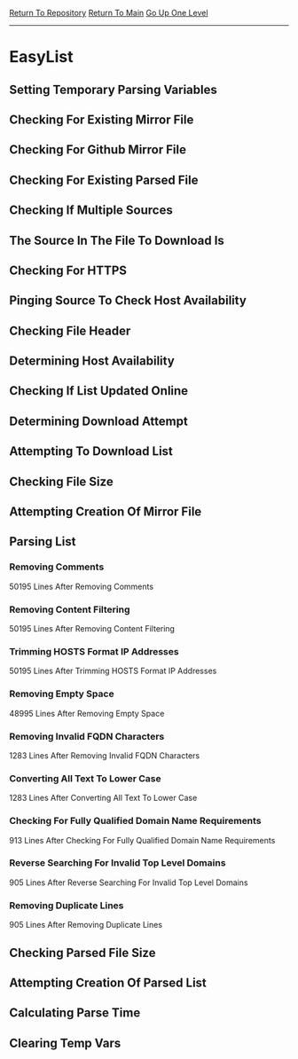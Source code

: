 [Return To Repository](https://github.com/deathbybandaid/piholeparser/)
[Return To Main](https://github.com/deathbybandaid/piholeparser/blob/master/RecentRunLogs/Mainlog.md)
[Go Up One Level](https://github.com/deathbybandaid/piholeparser/blob/master/RecentRunLogs/TopLevelScripts/30-Processing-External-Blacklists.md)
____________________________________
# EasyList
## Setting Temporary Parsing Variables
## Checking For Existing Mirror File
## Checking For Github Mirror File
## Checking For Existing Parsed File
## Checking If Multiple Sources
## The Source In The File To Download Is
## Checking For HTTPS
## Pinging Source To Check Host Availability
## Checking File Header
## Determining Host Availability
## Checking If List Updated Online
## Determining Download Attempt
## Attempting To Download List
## Checking File Size
## Attempting Creation Of Mirror File
## Parsing List
### Removing Comments
50195 Lines After Removing Comments
### Removing Content Filtering
50195 Lines After Removing Content Filtering
### Trimming HOSTS Format IP Addresses
50195 Lines After Trimming HOSTS Format IP Addresses
### Removing Empty Space
48995 Lines After Removing Empty Space
### Removing Invalid FQDN Characters
1283 Lines After Removing Invalid FQDN Characters
### Converting All Text To Lower Case
1283 Lines After Converting All Text To Lower Case
### Checking For Fully Qualified Domain Name Requirements
913 Lines After Checking For Fully Qualified Domain Name Requirements
### Reverse Searching For Invalid Top Level Domains
905 Lines After Reverse Searching For Invalid Top Level Domains
### Removing Duplicate Lines
905 Lines After Removing Duplicate Lines
## Checking Parsed File Size
## Attempting Creation Of Parsed List
## Calculating Parse Time
## Clearing Temp Vars
